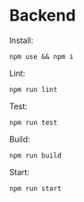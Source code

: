 # Backend

Install:
```shell
npm use && npm i
```
Lint:
```shell
npm run lint
```
Test:
```shell
npm run test
```
Build:
```shell
npm run build
```
Start:
```shell
npm run start
```
